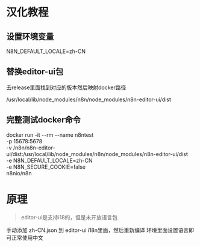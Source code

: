 # 汉化教程
## 设置环境变量
N8N_DEFAULT_LOCALE=zh-CN

## 替换editor-ui包
去release里面找到对应的版本然后映射docker路径

/usr/local/lib/node_modules/n8n/node_modules/n8n-editor-ui/dist


## 完整测试docker命令
docker run -it --rm --name n8ntest \
-p 15678:5678 \
-v /n8n/n8n-editor-ui/dist:/usr/local/lib/node_modules/n8n/node_modules/n8n-editor-ui/dist \
-e N8N_DEFAULT_LOCALE=zh-CN \
-e N8N_SECURE_COOKIE=false \
n8nio/n8n



# 原理
> editor-ui是支持i18的，但是未开放语言包

手动添加 zh-CN.json 到 editor-ui i18n里面，然后重新编译
环境里面设置语言即可正常使用中文
